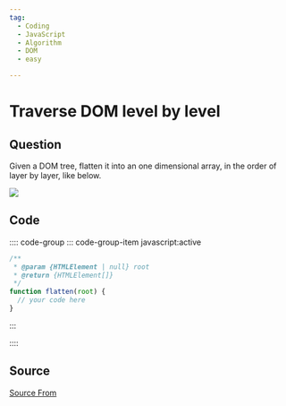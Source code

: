 ```yaml
---
tag:
  - Coding
  - JavaScript
  - Algorithm
  - DOM
  - easy

---
```

  
# Traverse DOM level by level

## Question
Given a DOM tree, flatten it into an one dimensional array, in the order of layer by layer, like below.

![](https://ewr1.vultrobjects.com/bfe/img/ykqFdOIOaXFyn2uZ8h5Lt02sFaYb5eZ8_1063x546_1598232821941.png)

## Code
:::: code-group
::: code-group-item javascript:active
```javascript
/**
 * @param {HTMLElement | null} root
 * @return {HTMLElement[]}
 */
function flatten(root) {
  // your code here
}
```
:::
    
::::



##  Source
[Source From](https://bigfrontend.dev/problem/Traverse-DOM-level-by-level)

  